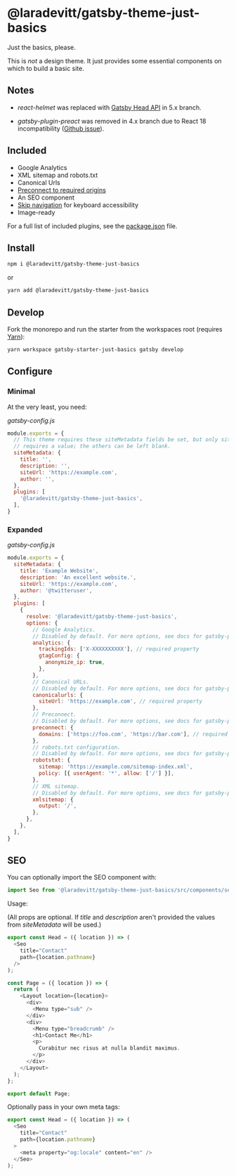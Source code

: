 # @laradevitt/gatsby-theme-just-basics

Just the basics, please.

This is *not* a design theme. It just provides some essential components on which to build a basic site.

## Notes ##

- *react-helmet* was replaced with [Gatsby Head API](https://www.gatsbyjs.com/docs/reference/built-in-components/gatsby-head/) in 5.x branch.

- *gatsby-plugin-preact* was removed in 4.x branch due to React 18 incompatibility ([Github issue](https://github.com/gatsbyjs/gatsby/issues/35500)).

## Included

- Google Analytics
- XML sitemap and robots.txt
- Canonical Urls
- [Preconnect to required origins](https://web.dev/uses-rel-preconnect/)
- An SEO component
- [Skip navigation](https://github.com/gatsbyjs/gatsby/tree/master/examples/using-reach-skip-nav) for keyboard accessibility
- Image-ready

For a full list of included plugins, see the [package.json](https://github.com/laradevitt/gatsby-themes/blob/master/themes/gatsby-theme-just-basics/package.json) file.

## Install

```sh
npm i @laradevitt/gatsby-theme-just-basics
```

or

```sh
yarn add @laradevitt/gatsby-theme-just-basics
```

## Develop

Fork the monorepo and run the starter from the workspaces root (requires [Yarn](https://yarnpkg.com/)):

```sh
yarn workspace gatsby-starter-just-basics gatsby develop
```

## Configure

### Minimal

At the very least, you need:

*gatsby-config.js*
```js
module.exports = {
  // This theme requires these siteMetadata fields be set, but only siteUrl
  // requires a value; the others can be left blank.
  siteMetadata: {
    title: '',
    description: '',
    siteUrl: 'https://example.com',
    author: '',
  },
  plugins: [
    '@laradevitt/gatsby-theme-just-basics',
  ],
}
```

### Expanded

*gatsby-config.js*
```js
module.exports = {
  siteMetadata: {
    title: 'Example Website',
    description: 'An excellent website.',
    siteUrl: 'https://example.com',
    author: '@twitteruser',
  },
  plugins: [
    {
      resolve: '@laradevitt/gatsby-theme-just-basics',
      options: {
        // Google Analytics.
        // Disabled by default. For more options, see docs for gatsby-plugin-google-gtag.
        analytics: {
          trackingIds: ['X-XXXXXXXXXX'], // required property
          gtagConfig: {
            anonymize_ip: true,
          },
        },
        // Canonical URLs.
        // Disabled by default. For more options, see docs for gatsby-plugin-canonical-urls.
        canonicalurls: {
          siteUrl: 'https://example.com', // required property
        },
        // Preconnect.
        // Disabled by default. For more options, see docs for gatsby-plugin-preconnect.
        preconnect: {
          domains: ['https://foo.com', 'https://bar.com'], // required property
        },
        // robots.txt configuration.
        // Disabled by default. For more options, see docs for gatsby-plugin-robots-txt.
        robotstxt: {
          sitemap: 'https://example.com/sitemap-index.xml',
          policy: [{ userAgent: '*', allow: ['/'] }],
        },
        // XML sitemap.
        // Disabled by default. For more options, see docs for gatsby-plugin-sitemap.
        xmlsitemap: {
          output: '/',
        },
      },
    },
  ],
}
```

## SEO

You can optionally import the SEO component with:

```js
import Seo from '@laradevitt/gatsby-theme-just-basics/src/components/seo';
```

Usage:

(All props are optional. If *title* and *description* aren't provided the values
from *siteMetadata* will be used.)

```js
export const Head = ({ location }) => (
  <Seo
    title="Contact"
    path={location.pathname}
  />
);

const Page = ({ location }) => {
  return (
    <Layout location={location}>
      <div>
        <Menu type="sub" />
      </div>
      <div>
        <Menu type="breadcrumb" />
        <h1>Contact Me</h1>
        <p>
          Curabitur nec risus at nulla blandit maximus.
        </p>
      </div>
    </Layout>
  );
};

export default Page;
```

Optionally pass in your own meta tags:

```js
export const Head = ({ location }) => (
  <Seo
    title="Contact"
    path={location.pathname}
  >
    <meta property="og:locale" content="en" />
  </Seo>
);
```


